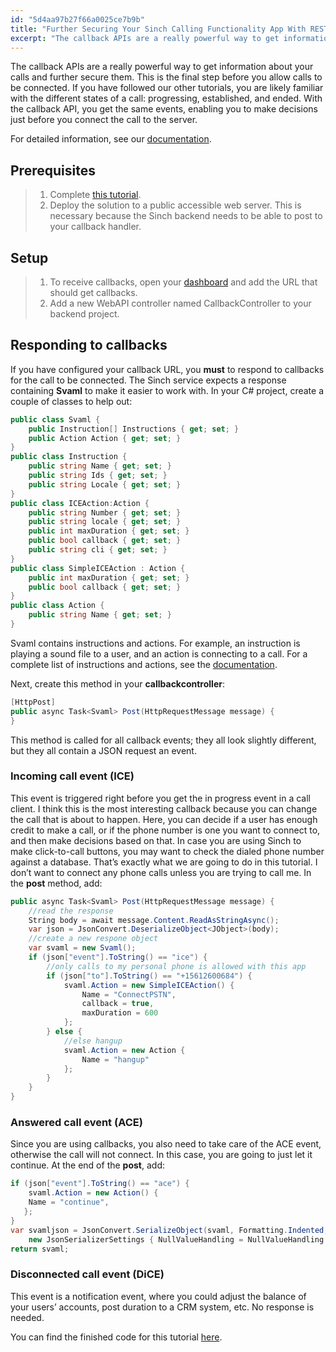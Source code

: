 ```yaml
---
id: "5d4aa97b27f66a0025ce7b9b"
title: "Further Securing Your Sinch Calling Functionality App With REST API"
excerpt: "The callback APIs are a really powerful way to get information about your calls and further secure them. This is the final step before you allow calls to be connected."
---
```

The callback APIs are a really powerful way to get information about your calls and further secure them. This is the final step before you allow calls to be connected. If you have followed our other tutorials, you are likely familiar with the different states of a call: progressing, established, and ended. With the callback API, you get the same events, enabling you to make decisions just before you connect the call to the server.

For detailed information, see our [documentation](doc:callbackAPI).

## Prerequisites

> 1.  Complete [this tutorial](doc:using-delegated-security-application-server-using-c-sinch-sdk).
> 2.  Deploy the solution to a public accessible web server. This is necessary because the Sinch backend needs to be able to post to your callback handler.

## Setup

> 1.  To receive callbacks, open your [dashboard](http://portal.sinch.com/#/login) and add the URL that should get callbacks.
> 2.  Add a new WebAPI controller named CallbackController to your backend project.

## Responding to callbacks

If you have configured your callback URL, you **must** to respond to callbacks for the call to be connected. The Sinch service expects a response containing **Svaml** to make it easier to work with. In your C\# project, create a couple of classes to help out:

```csharp
public class Svaml {
    public Instruction[] Instructions { get; set; }
    public Action Action { get; set; }
}
public class Instruction {
    public string Name { get; set; }
    public string Ids { get; set; }
    public string Locale { get; set; }
}
public class ICEAction:Action {
    public string Number { get; set; }
    public string locale { get; set; }
    public int maxDuration { get; set; }
    public bool callback { get; set; }
    public string cli { get; set; }
}
public class SimpleICEAction : Action {
    public int maxDuration { get; set; }
    public bool callback { get; set; }
}
public class Action {
    public string Name { get; set; }
}
```

Svaml contains instructions and actions. For example, an instruction is playing a sound file to a user, and an action is connecting to a call. For a complete list of instructions and actions, see the [documentation](doc:voicerestapi).

Next, create this method in your **callbackcontroller**:

```csharp
[HttpPost]
public async Task<Svaml> Post(HttpRequestMessage message) {
}
```

This method is called for all callback events; they all look slightly different, but they all contain a JSON request an event.

### Incoming call event (ICE)

This event is triggered right before you get the in progress event in a call client. I think this is the most interesting callback because you can change the call that is about to happen. Here, you can decide if a user has enough credit to make a call, or if the phone number is one you want to connect to, and then make decisions based on that. In case you are using Sinch to make click-to-call buttons, you may want to check the dialed phone number against a database. That’s exactly what we are going to do in this tutorial. I don’t want to connect any phone calls unless you are trying to call me. In the **post** method, add:

```csharp
public async Task<Svaml> Post(HttpRequestMessage message) {
    //read the response
    String body = await message.Content.ReadAsStringAsync();
    var json = JsonConvert.DeserializeObject<JObject>(body);
    //create a new respone object
    var svaml = new Svaml();
    if (json["event"].ToString() == "ice") {
        //only calls to my personal phone is allowed with this app
        if (json["to"].ToString() == "+15612600684") {
            svaml.Action = new SimpleICEAction() {
                Name = "ConnectPSTN",
                callback = true,
                maxDuration = 600
            };
        } else {
            //else hangup
            svaml.Action = new Action {
                Name = "hangup"
            };
        }
    }
}
```

### Answered call event (ACE)

Since you are using callbacks, you also need to take care of the ACE event, otherwise the call will not connect. In this case, you are going to just let it continue. At the end of the **post**, add:

```csharp
if (json["event"].ToString() == "ace") {
    svaml.Action = new Action() {
    Name = "continue",
   };
}
var svamljson = JsonConvert.SerializeObject(svaml, Formatting.Indented,
    new JsonSerializerSettings { NullValueHandling = NullValueHandling.Ignore });
return svaml;
```

### Disconnected call event (DiCE)

This event is a notification event, where you could adjust the balance of your users’ accounts, post duration to a CRM system, etc. No response is needed.

You can find the finished code for this tutorial [here](https://github.com/sinch/net-backend-sample).